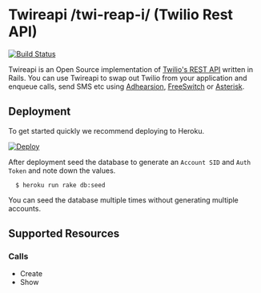 # Twireapi /twi-reap-i/ (Twilio Rest API)

[![Build Status](https://travis-ci.org/dwilkie/twilreapi.svg?branch=master)](https://travis-ci.org/dwilkie/twilreapi)

Twireapi is an Open Source implementation of [Twilio's REST API](https://www.twilio.com/docs/api/rest) written in Rails. You can use Twireapi to swap out Twilio from your application and enqueue calls, send SMS etc using [Adhearsion](http://adhearsion.com/), [FreeSwitch](https://freeswitch.org/) or [Asterisk](http://www.asterisk.org/).

## Deployment

To get started quickly we recommend deploying to Heroku.

[![Deploy](https://www.herokucdn.com/deploy/button.svg)](https://heroku.com/deploy)

After deployment seed the database to generate an `Account SID` and `Auth Token` and note down the values.

```
  $ heroku run rake db:seed
```

You can seed the database multiple times without generating multiple accounts.

## Supported Resources

### Calls

* Create
* Show
